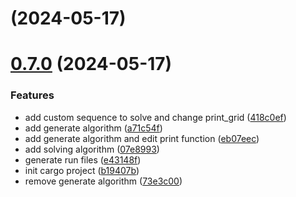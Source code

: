 # [](https://github.com/SchweGELBin/rudoku/compare/v0.7.0...v) (2024-05-17)



# [0.7.0](https://github.com/SchweGELBin/rudoku/compare/b19407bd47aee5b8718122f6ea1e443fe8dbc1cd...v0.7.0) (2024-05-17)


### Features

* add custom sequence to solve and change print_grid ([418c0ef](https://github.com/SchweGELBin/rudoku/commit/418c0efb23ff478749232ad5cfa2af49f94fb083))
* add generate algorithm ([a71c54f](https://github.com/SchweGELBin/rudoku/commit/a71c54f7d5945bf8d3a9b4a7066efa41cb803508))
* add generate algorithm and edit print function ([eb07eec](https://github.com/SchweGELBin/rudoku/commit/eb07eecec2bdd2797f125930966a37ae02d67a74))
* add solving algorithm ([07e8993](https://github.com/SchweGELBin/rudoku/commit/07e8993767fbe1f1a61629c9eaee0d45312b2555))
* generate run files ([e43148f](https://github.com/SchweGELBin/rudoku/commit/e43148f5cde05c941e1886406d26b9be1b18ca1d))
* init cargo project ([b19407b](https://github.com/SchweGELBin/rudoku/commit/b19407bd47aee5b8718122f6ea1e443fe8dbc1cd))
* remove generate algorithm ([73e3c00](https://github.com/SchweGELBin/rudoku/commit/73e3c00c5767f6b91388a418abbb734fcc2e6d06))



